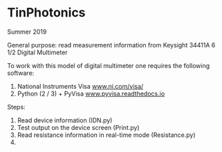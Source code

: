 # TinPhotonics
Summer 2019

General purpose: read measurement information from Keysight 34411A 6 1/2 Digital Multimeter

To work with this model of digital multimeter one requires the following software:
1. National Instruments Visa www.ni.com/visa/
2. Python (2 / 3) + PyVisa www.pyvisa.readthedocs.io

Steps:
1) Read device information (IDN.py)
2) Test output on the device screen (Print.py)
3) Read resistance information in real-time mode (Resistance.py)
4) 
